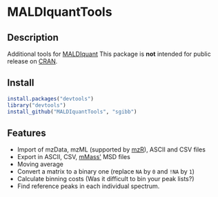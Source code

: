 # MALDIquantTools

## Description

Additional tools for [MALDIquant](http://strimmerlab.org/software/maldiquant/)
This package is **not** intended for
public release on [CRAN](http://cran.r-project.org/).

## Install

```R
install.packages("devtools")
library("devtools")
install_github("MALDIquantTools", "sgibb")
```

## Features

- Import of mzData, mzML (supported by
  [mzR](http://bioconductor.org/packages/release/bioc/html/mzR.html)), ASCII and CSV files
- Export in ASCII, CSV, [mMass'](http://www.mmass.org) MSD files
- Moving average
- Convert a matrix to a binary one (replace `NA` by `0` and `!NA` by `1`)
- Calculate binning costs (Was it difficult to bin your peak lists?)
- Find reference peaks in each individual spectrum.
